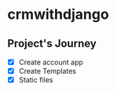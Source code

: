 # crmwithdjango


## Project's Journey
- [x] Create account app 
- [x] Create Templates 
- [x] Static files